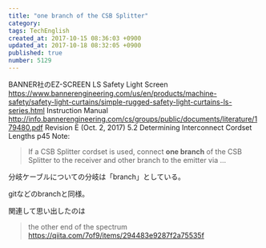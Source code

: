 ```yaml
---
title: "one branch of the CSB Splitter"
category: 
tags: TechEnglish
created_at: 2017-10-15 08:36:03 +0900
updated_at: 2017-10-18 08:32:05 +0900
published: true
number: 5129
---
```


BANNER社のEZ-SCREEN LS Safety Light Screen
https://www.bannerengineering.com/us/en/products/machine-safety/safety-light-curtains/simple-rugged-safety-light-curtains-ls-series.html
Instruction Manual
http://info.bannerengineering.com/cs/groups/public/documents/literature/179480.pdf
Revision E (Oct. 2, 2017)
5.2 Determining Interconnect Cordset Lengths
p45
Note:

>  If a CSB Splitter cordset is used, connect **one branch** of the CSB Splitter to the receiver and other branch to the emitter via ...

分岐ケーブルについての分岐は「branch」としている。

gitなどのbranchと同様。

関連して思い出したのは
> the other end of the spectrum
https://qiita.com/7of9/items/294483e9287f2a75535f






